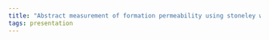 ```yaml
---
title: "Abstract measurement of formation permeability using stoneley waves from an LWD acoustic tool (Tor Eiane, Baker Hughes)"
tags: presentation 
---
```

